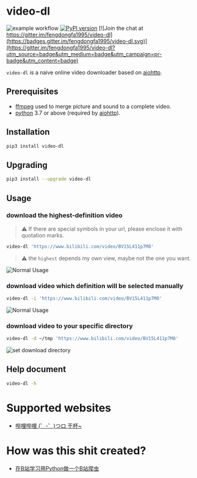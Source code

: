 # video-dl
![example workflow](https://github.com/fengdongfa1995/video-dl/actions/workflows/pypi.yml/badge.svg)
[![PyPI version](https://img.shields.io/pypi/v/video_dl.svg)](https://pypi.org/project/video-dl/) [![Join the chat at https://gitter.im/fengdongfa1995/video-dl](https://badges.gitter.im/fengdongfa1995/video-dl.svg)](https://gitter.im/fengdongfa1995/video-dl?utm_source=badge&utm_medium=badge&utm_campaign=pr-badge&utm_content=badge)

`video-dl` is a naive online video downloader based on [aiohttp](https://docs.aiohttp.org/en/stable/).

## Prerequisites
- [ffmpeg](https://ffmpeg.org/) used to merge picture and sound to a complete video.
- [python](https://www.python.org) 3.7 or above (required by [aiohttp](https://docs.aiohttp.org/en/stable/)).

## Installation
```bash
pip3 install video-dl
```

## Upgrading
```bash
pip3 install --upgrade video-dl
```

## Usage
### download the highest-definition video
> :warning: If there are special symbols in your url, please enclose it with quotation marks. 
```bash
video-dl 'https://www.bilibili.com/video/BV15L411p7M8'
```
> :warning: the `highest` depends my own view, maybe not the one you want.

![Normal Usage](https://github.com/fengdongfa1995/video-dl/raw/main/screenshots/normal_usage.gif)
### download video which definition will be selected manually
```bash
video-dl -i 'https://www.bilibili.com/video/BV15L411p7M8'
```
![Normal Usage](https://github.com/fengdongfa1995/video-dl/raw/main/screenshots/interactive.gif)

### download video to your specific directory
```bash
video-dl -d ~/tmp 'https://www.bilibili.com/video/BV15L411p7M8'
```
![set download directory](https://github.com/fengdongfa1995/video-dl/raw/main/screenshots/directory.gif)

## Help document
```bash
video-dl -h
```

# Supported websites
- [哔哩哔哩 (゜-゜)つロ 干杯~](https://www.bilibili.com/)

# How was this shit created?
- [在B站学习用Python做一个B站爬虫](https://www.bilibili.com/video/BV1nv411T798/)
